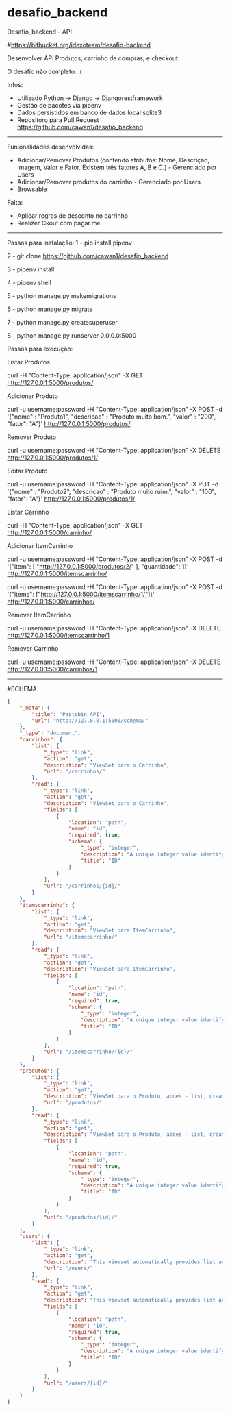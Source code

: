# desafio_backend
Desafio_backend - API

#https://bitbucket.org/idexoteam/desafio-backend

Desenvolver API Produtos, carrinho de compras, e checkout. 

O desafio não completo.  :(


Infos:
 - Utilizado Python -> Django -> Djangorestframework
 - Gestão de pacotes via pipenv
 - Dados persistidos em banco de dados local sqlite3
 - Repositoro para Pull Request https://github.com/cawan1/desafio_backend

-----------------------------------------------------------------------------------------------------------------------------------------------------------------------

Funionalidades desenvolvidas:
 - Adicionar/Remover Produtos (contendo atributos: Nome, Descrição, Imagem, Valor e Fator. Existem três fatores A, B e C.) - Gerenciado por Users
 - Adicionar/Remover produtos do carrinho - Gerenciado por Users
 - Browsable

Falta:
 - Aplicar regras de desconto no carrinho
 - Realizer Ckout com pagar.me


-----------------------------------------------------------------------------------------------------------------------------------------------------------------------

Passos para instalação:
 1 - pip install pipenv 

 2 - git clone https://github.com/cawan1/desafio_backend

 3 - pipenv install

 4 - pipenv shell

 5 - python manage.py makemigrations

 6 - python manage.py migrate

 7 - python manage.py createsuperuser

 8 - python manage.py runserver 0.0.0.0:5000

Passos para execução:

Listar Produtos

 curl -H "Content-Type: application/json" -X GET http://127.0.0.1:5000/produtos/

Adicionar Produto 

 curl -u username:password -H "Content-Type: application/json" -X POST -d '{"nome" : "Produto1", "descricao" : "Produto muito bom.", "valor" : "200", "fator": "A"}' http://127.0.0.1:5000/produtos/

Remover Produto

 curl -u username:password -H "Content-Type: application/json" -X DELETE http://127.0.0.1:5000/produtos/1/

Editar Produto

 curl -u username:password -H "Content-Type: application/json" -X PUT -d '{"nome" : "Produto2", "descricao" : "Produto muito ruim.", "valor" : "100", "fator": "A"}' http://127.0.0.1:5000/produtos/1/




Listar Carrinho

 curl -H "Content-Type: application/json" -X GET http://127.0.0.1:5000/carrinho/

Adicionar ItemCarrinho

 curl -u username:password -H "Content-Type: application/json" -X POST -d '{"item": [ "http://127.0.0.1:5000/produtos/2/" ], "quantidade": 1}' http://127.0.0.1:5000/itemscarrinho/

 curl -u username:password -H "Content-Type: application/json" -X POST -d '{"items": ["http://127.0.0.1:5000/itemscarrinho/1/"]}' http://127.0.0.1:5000/carrinhos/

Remover ItemCarrinho

 curl -u username:password -H "Content-Type: application/json" -X DELETE http://127.0.0.1:5000/itemscarrinho/1

Remover Carrinho

 curl -u username:password -H "Content-Type: application/json" -X DELETE http://127.0.0.1:5000/carrinhos/1




-----------------------------------------------------------------------------------------------------------------------------------------------------------------------
#SCHEMA
```json
{
    "_meta": {
        "title": "Pastebin API",
        "url": "http://127.0.0.1:5000/schema/"
    },
    "_type": "document",
    "carrinhos": {
        "list": {
            "_type": "link",
            "action": "get",
            "description": "ViewSet para o Carrinho",
            "url": "/carrinhos/"
        },
        "read": {
            "_type": "link",
            "action": "get",
            "description": "ViewSet para o Carrinho",
            "fields": [
                {
                    "location": "path",
                    "name": "id",
                    "required": true,
                    "schema": {
                        "_type": "integer",
                        "description": "A unique integer value identifying this carrinho.",
                        "title": "ID"
                    }
                }
            ],
            "url": "/carrinhos/{id}/"
        }
    },
    "itemscarrinho": {
        "list": {
            "_type": "link",
            "action": "get",
            "description": "ViewSet para ItemCarrinho",
            "url": "/itemscarrinho/"
        },
        "read": {
            "_type": "link",
            "action": "get",
            "description": "ViewSet para ItemCarrinho",
            "fields": [
                {
                    "location": "path",
                    "name": "id",
                    "required": true,
                    "schema": {
                        "_type": "integer",
                        "description": "A unique integer value identifying this item carrinho.",
                        "title": "ID"
                    }
                }
            ],
            "url": "/itemscarrinho/{id}/"
        }
    },
    "produtos": {
        "list": {
            "_type": "link",
            "action": "get",
            "description": "ViewSet para o Produto, acoes - list, create, retrieve, update, and detroy.",
            "url": "/produtos/"
        },
        "read": {
            "_type": "link",
            "action": "get",
            "description": "ViewSet para o Produto, acoes - list, create, retrieve, update, and detroy.",
            "fields": [
                {
                    "location": "path",
                    "name": "id",
                    "required": true,
                    "schema": {
                        "_type": "integer",
                        "description": "A unique integer value identifying this produto.",
                        "title": "ID"
                    }
                }
            ],
            "url": "/produtos/{id}/"
        }
    },
    "users": {
        "list": {
            "_type": "link",
            "action": "get",
            "description": "This viewset automatically provides list and detail actions.",
            "url": "/users/"
        },
        "read": {
            "_type": "link",
            "action": "get",
            "description": "This viewset automatically provides list and detail actions.",
            "fields": [
                {
                    "location": "path",
                    "name": "id",
                    "required": true,
                    "schema": {
                        "_type": "integer",
                        "description": "A unique integer value identifying this user.",
                        "title": "ID"
                    }
                }
            ],
            "url": "/users/{id}/"
        }
    }
}
```
